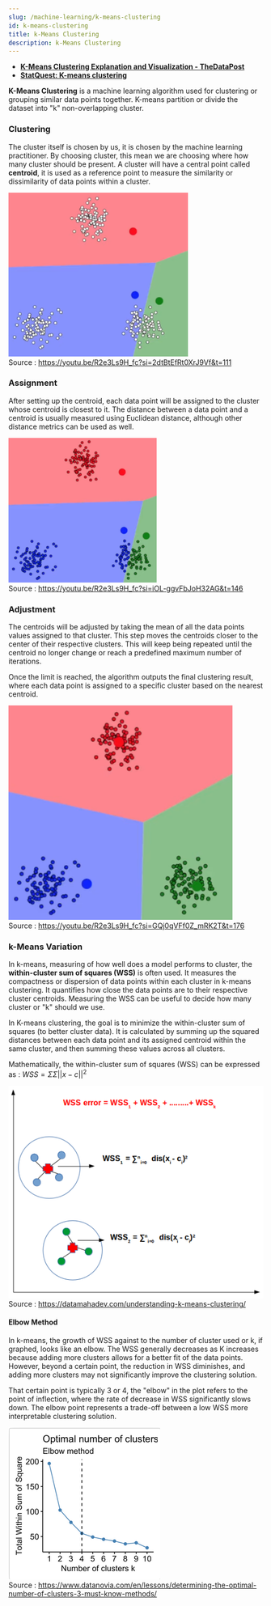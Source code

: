 ```yaml
---
slug: /machine-learning/k-means-clustering
id: k-means-clustering
title: k-Means Clustering
description: k-Means Clustering
---
```


- **[K-Means Clustering Explanation and Visualization - TheDataPost](https://youtu.be/R2e3Ls9H_fc?si=gtABjBC44c1HPyYa)**
- **[StatQuest: K-means clustering](https://youtu.be/4b5d3muPQmA?si=OSEZbZZh3OjiQEGq)**

**K-Means Clustering** is a machine learning algorithm used for clustering or grouping similar data points together. K-means partition or divide the dataset into "k" non-overlapping cluster.

### Clustering

The cluster itself is chosen by us, it is chosen by the machine learning practitioner. By choosing cluster, this mean we are choosing where how many cluster should be present. A cluster will have a central point called **centroid**, it is used as a reference point to measure the similarity or dissimilarity of data points within a cluster.

![Dividing into 3 cluster](./cluster.png)  
Source : https://youtu.be/R2e3Ls9H_fc?si=2dtBtEfRt0XrJ9Vf&t=111

### Assignment

After setting up the centroid, each data point will be assigned to the cluster whose centroid is closest to it. The distance between a data point and a centroid is usually measured using Euclidean distance, although other distance metrics can be used as well.

![First assignment result](./first-assignment.png)  
Source : https://youtu.be/R2e3Ls9H_fc?si=iOL-ggvFbJoH32AG&t=146

### Adjustment

The centroids will be adjusted by taking the mean of all the data points values assigned to that cluster. This step moves the centroids closer to the center of their respective clusters. This will keep being repeated until the centroid no longer change or reach a predefined maximum number of iterations.

Once the limit is reached, the algorithm outputs the final clustering result, where each data point is assigned to a specific cluster based on the nearest centroid.

![First adjustment result](./first-adjustment.png)  
Source : https://youtu.be/R2e3Ls9H_fc?si=GQj0qVFf0Z_mRK2T&t=176

### k-Means Variation

In k-means, measuring of how well does a model performs to cluster, the **within-cluster sum of squares (WSS)** is often used. It measures the compactness or dispersion of data points within each cluster in k-means clustering. It quantifies how close the data points are to their respective cluster centroids. Measuring the WSS can be useful to decide how many cluster or "k" should we use.

In K-means clustering, the goal is to minimize the within-cluster sum of squares (to better cluster data). It is calculated by summing up the squared distances between each data point and its assigned centroid within the same cluster, and then summing these values across all clusters.

Mathematically, the within-cluster sum of squares (WSS) can be expressed as : $WSS = \Sigma \Sigma ||x - c||^2$

![WSS example](./wss.png)  
Source : https://datamahadev.com/understanding-k-means-clustering/

#### Elbow Method

In k-means, the growth of WSS against to the number of cluster used or k, if graphed, looks like an elbow. The WSS generally decreases as K increases because adding more clusters allows for a better fit of the data points. However, beyond a certain point, the reduction in WSS diminishes, and adding more clusters may not significantly improve the clustering solution.

That certain point is typically 3 or 4, the "elbow" in the plot refers to the point of inflection, where the rate of decrease in WSS significantly slows down. The elbow point represents a trade-off between a low WSS more interpretable clustering solution.

![Elbow method](./elbow-method.png)  
Source : https://www.datanovia.com/en/lessons/determining-the-optimal-number-of-clusters-3-must-know-methods/

